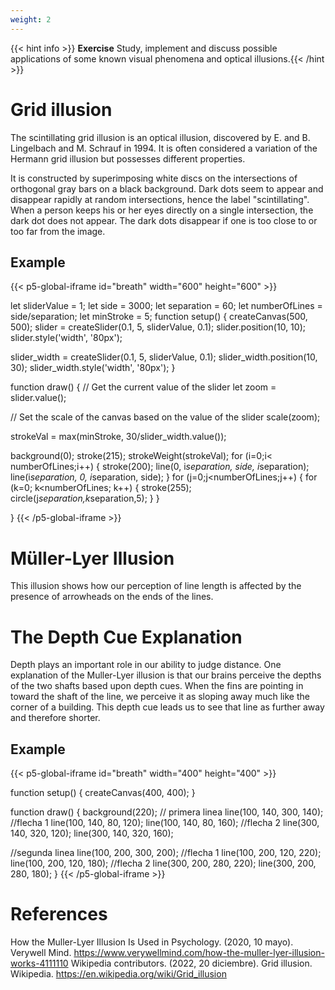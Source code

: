 ```yaml
---
weight: 2
---
```


{{< hint info >}} **Exercise**
Study, implement and discuss possible applications of some known visual phenomena and optical illusions.{{< /hint >}}


# Grid illusion

The scintillating grid illusion is an optical illusion, discovered by E. and B. Lingelbach and M. Schrauf in 1994. It is often considered a variation of the Hermann grid illusion but possesses different properties.

It is constructed by superimposing white discs on the intersections of orthogonal gray bars on a black background. Dark dots seem to appear and disappear rapidly at random intersections, hence the label "scintillating". When a person keeps his or her eyes directly on a single intersection, the dark dot does not appear. The dark dots disappear if one is too close to or too far from the image.

## Example

{{< p5-global-iframe id="breath" width="600" height="600" >}}


let sliderValue = 1;
let side = 3000;
let separation = 60;
let numberOfLines = side/separation;
let minStroke = 5;
function setup() {
  createCanvas(500, 500);
  slider = createSlider(0.1, 5, sliderValue, 0.1);
  slider.position(10, 10);
  slider.style('width', '80px');
  
  slider_width = createSlider(0.1, 5, sliderValue, 0.1);
  slider_width.position(10, 30);
  slider_width.style('width', '80px');
}

function draw() {
  // Get the current value of the slider
  let zoom = slider.value();
  
  // Set the scale of the canvas based on the value of the slider
  scale(zoom);
  
  strokeVal = max(minStroke, 30/slider_width.value());
  
  background(0);
  stroke(215);
  strokeWeight(strokeVal);
  for (i=0;i< numberOfLines;i++) {
  stroke(200);
  line(0, i*separation, side, i*separation);
  line(i*separation, 0, i*separation, side);
  }
  for (j=0;j<numberOfLines;j++) {
  for (k=0; k<numberOfLines; k++) {
  stroke(255);
  circle(j*separation,k*separation,5);
}
}

}
{{< /p5-global-iframe >}}



# Müller-Lyer Illusion

This illusion shows how our perception of line length is affected by the presence of arrowheads on the ends of the lines.

# The Depth Cue Explanation

Depth plays an important role in our ability to judge distance. One explanation of the Muller-Lyer illusion is that our brains perceive the depths of the two shafts based upon depth cues. When the fins are pointing in toward the shaft of the line, we perceive it as sloping away much like the corner of a building. This depth cue leads us to see that line as further away and therefore shorter.

## Example

{{< p5-global-iframe id="breath" width="400" height="400" >}}

function setup() {
createCanvas(400, 400);
}

function draw() {
background(220);
// primera linea
line(100, 140, 300, 140);
//flecha 1
line(100, 140, 80, 120);
line(100, 140, 80, 160);
//flecha 2
line(300, 140, 320, 120);
line(300, 140, 320, 160);

//segunda linea
line(100, 200, 300, 200);
//flecha 1
line(100, 200, 120, 220);
line(100, 200, 120, 180);
//flecha 2
line(300, 200, 280, 220);
line(300, 200, 280, 180);
}
{{< /p5-global-iframe >}}


# References

How the Muller-Lyer Illusion Is Used in Psychology. (2020, 10 mayo). Verywell Mind. https://www.verywellmind.com/how-the-muller-lyer-illusion-works-4111110
Wikipedia contributors. (2022, 20 diciembre). Grid illusion. Wikipedia. https://en.wikipedia.org/wiki/Grid_illusion
